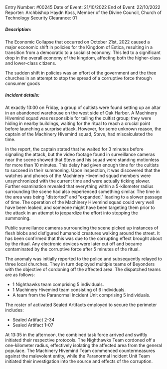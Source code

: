 Entry Number: #00245
Date of Event: 21/10/2022
End of Event: 22/10/2022
Reporter: Archbishop Haydn Koss, Member of the Divine Council, Church of Technology
Security Clearance: 01

##### Description:

The Economic Collapse that occurred on October 21st, 2022 caused a major economic shift in policies for the Kingdom of Estica, resulting in a transition from a democratic to a socialist economy. This led to a significant drop in the overall economy of the kingdom, affecting both the higher-class and lower-class citizens.

The sudden shift in policies was an effort of the government and the thee churches in an attempt to stop the spread of a corruptive force through consumer goods

##### Incident details:

At exactly 13:00 on Friday, a group of cultists were found setting up an altar in an abandoned warehouse on the west side of Oak Harbor. A Machinery Hivemind squad was responsible for tailing the cultist group; they were hiding in nearby buildings, waiting for the ritual to reach a crucial point before launching a surprise attack. However, for some unknown reason, the captain of the Machinery Hivemind squad, Steve, had miscalculated the time.

In the report, the captain stated that he waited for 3 minutes before signaling the attack, but the video footage found in surveillance cameras near the scene showed that Steve and his squad were standing motionless for more than 10 minutes. This delay had given enough time for the cultists to succeed in their summoning. Upon inspection, it was discovered that the watches and phones of the Machinery Hivemind squad members were unsynchronized with the current time and were actually ticking slower. Further examination revealed that everything within a 5-kilometer radius surrounding the scene had also experienced something similar. The time in the area was being "distorted" and "expanded," leading to a slower passage of time. The operation of the Machinery Hivemind squad could very well have been leaked, and someone might have been targeting them prior to the attack in an attempt to jeopardize the effort into stopping the summoning.

Public surveillance cameras surrounding the scene picked up instances of flesh blobs and disfigured humanoid creatures walking around the street. It has been confirmed that this was due to the corrupting effect brought about by the ritual. Any electronic devices were later cut off and became contaminated by the corruptive force after 5 minutes of the ritual.

The anomaly was initially reported to the police and subsequently relayed to three local churches. They in turn deployed multiple teams of Beyonders with the objective of cordoning off the affected area. The dispatched teams are as follows:

- 1 Nighthawks team comprising 5 individuals.
- 1 Machinery Hivemind team consisting of 6 individuals.
- A team from the Paranormal Incident Unit comprising 5 individuals.

The roster of activated Sealed Artifacts employed to secure the perimeter includes:

- Sealed Artifact 2-34
- Sealed Artifact 1-07

At 13:35 in the afternoon, the combined task force arrived and swiftly initiated their respective protocols. The Nighthawks Team cordoned off a one-kilometer radius, effectively isolating the affected area from the general populace. The Machinery Hivemind Team commenced countermeasures against the malevolent entity, while the Paranormal Incident Unit Team initiated their investigation into the source and effects of the corruption.
